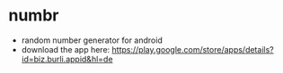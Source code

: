 # numbr
* random number generator for android
* download the app here: https://play.google.com/store/apps/details?id=biz.burli.appid&hl=de
